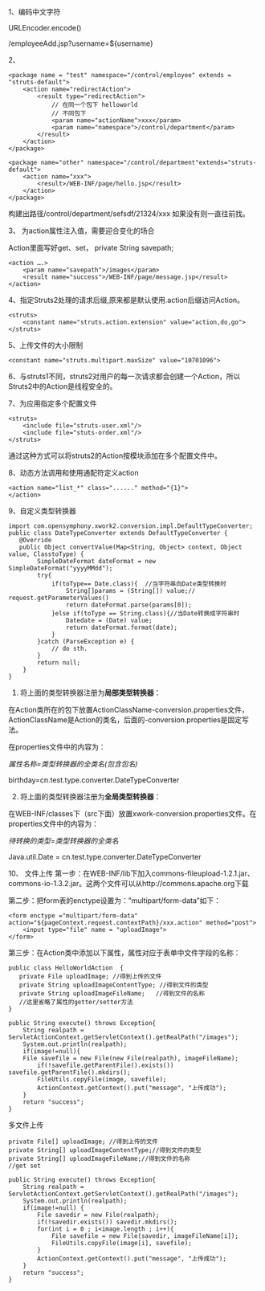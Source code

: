 1、编码中文字符

URLEncoder.encode()

/employeeAdd.jsp?username=${username}

2、

    <package name = "test" namespace="/control/employee" extends = "struts-default">  
        <action name="redirectAction">  
            <result type="redirectAction">  
                // 在同一个包下 helloworld  
                // 不同包下  
                <param name="actionName">xxx</param>  
                <param name="namespace">/control/department</param>  
            </result>  
        </action>  
    </package>  
    
    <package name="other" namespace="/control/department"extends="struts-default">  
        <action name="xxx">  
            <result>/WEB-INF/page/hello.jsp</result>  
        </action>  
    </package>

构建出路径/control/department/sefsdf/21324/xxx   如果没有则一直往前找。

3、 为action属性注入值，需要迎合变化的场合

Action里面写好get、set， private String savepath;

    <action ….>  
        <param name="savepath">/images</param>  
        <result name="success">/WEB-INF/page/message.jsp</result>  
    </action> 

4、指定Struts2处理的请求后缀,原来都是默认使用.action后缀访问Action。

    <struts>  
        <constant name="struts.action.extension" value="action,do,go">  
    </struts>

5、上传文件的大小限制

    <constant name="struts.multipart.maxSize" value="10701096"> 

6、与struts1不同，struts2对用户的每一次请求都会创建一个Action，所以Struts2中的Action是线程安全的。

7、为应用指定多个配置文件

    <struts>  
        <include file="struts-user.xml"/>  
        <include file="stuts-order.xml"/>  
    </struts>  
通过这种方式可以将struts2的Action按模块添加在多个配置文件中。

8、动态方法调用和使用通配符定义action

    <action name="list_*" class="......" method="{1}">  
    </action> 

9、自定义类型转换器

    import com.opensymphony.xwork2.conversion.impl.DefaultTypeConverter;     
    public class DateTypeConverter extends DefaultTypeConverter {
       @Override  
       public Object convertValue(Map<String, Object> context, Object value, ClasstoType) {  
            SimpleDateFormat dateFormat = new SimpleDateFormat("yyyyMMdd");  
            try{  
                if(toType== Date.class){  //当字符串向Date类型转换时  
                    String[]params = (String[]) value;// request.getParameterValues()  
                    return dateFormat.parse(params[0]);  
                }else if(toType == String.class){//当Date转换成字符串时  
                    Datedate = (Date) value;  
                    return dateFormat.format(date);  
                }  
            }catch (ParseException e) {
                // do sth.
            }  
            return null;  
        }  
    }  

1) 将上面的类型转换器注册为**局部类型转换器**：

在Action类所在的包下放置ActionClassName-conversion.properties文件，ActionClassName是Action的类名，后面的-conversion.properties是固定写法。

在properties文件中的内容为：

*属性名称=类型转换器的全类名(包含包名)*

birthday=cn.test.type.converter.DateTypeConverter

2) 将上面的类型转换器注册为**全局类型转换器**：

在WEB-INF/classes下（src下面）放置xwork-conversion.properties文件。在properties文件中的内容为：

*待转换的类型=类型转换器的全类名*

Java.util.Date = cn.test.type.converter.DateTypeConverter

10、 文件上传
第一步：在WEB-INF/lib下加入commons-fileupload-1.2.1.jar、commons-io-1.3.2.jar。这两个文件可以从http://commons.apache.org下载

第二步：把form表的enctype设置为：”multipart/form-data”如下：

    <form enctype ="multipart/form-data" action="${pageContext.request.contextPath}/xxx.action" method="post">  
        <input type="file" name = "uploadImage">  
    </form>  

第三步：在Action类中添加以下属性，属性对应于表单中文件字段的名称：

    public class HelloWorldAction  {
       private File uploadImage; //得到上传的文件
       private String uploadImageContentType; //得到文件的类型
       private String uploadImageFileName;   //得到文件的名称
       //这里省略了属性的getter/setter方法  
    }

    public String execute() throws Exception{  
        String realpath = ServletActionContext.getServletContext().getRealPath("/images");  
        System.out.println(realpath);  
        if(image!=null){  
        File savefile = new File(new File(realpath), imageFileName);  
            if(!savefile.getParentFile().exists()) savefile.getParentFile().mkdirs();  
            FileUtils.copyFile(image, savefile);  
            ActionContext.getContext().put("message", "上传成功");  
        }  
        return "success";  
    }

多文件上传

    private File[] uploadImage; //得到上传的文件
    private String[] uploadImageContentType;//得到文件的类型
    private String[] uploadImageFileName;//得到文件的名称
    //get set  

    public String execute() throws Exception{  
        String realpath = ServletActionContext.getServletContext().getRealPath("/images");  
        System.out.println(realpath);  
        if(image!=null) {  
            File savedir = new File(realpath);  
            if(!savedir.exists()) savedir.mkdirs();  
            for(int i = 0 ; i<image.length ; i++){                 
                File savefile = new File(savedir, imageFileName[i]);  
                FileUtils.copyFile(image[i], savefile);  
            }  
            ActionContext.getContext().put("message", "上传成功");  
        }  
        return "success";  
    }  